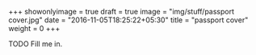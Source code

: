 +++
showonlyimage = true
draft = true
image = "img/stuff/passport cover.jpg"
date = "2016-11-05T18:25:22+05:30"
title = "passport cover"
weight = 0
+++

TODO Fill me in.

